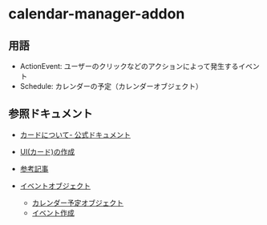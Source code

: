 # calendar-manager-addon

## 用語
- ActionEvent: ユーザーのクリックなどのアクションによって発生するイベント
- Schedule: カレンダーの予定（カレンダーオブジェクト）


## 参照ドキュメント
- [カードについて- 公式ドキュメント](https://developers.google.com/apps-script/add-ons/concepts/cards?hl=ja)

- [UI(カード)の作成](https://gw-card-builder.web.app/)

- [参考記事](https://link-and-motivation.hatenablog.com/entry/2023/07/21/120000)

- [イベントオブジェクト](https://developers.google.com/apps-script/add-ons/concepts/event-objects?hl=ja)
    - [カレンダー予定オブジェクト](https://developers.google.com/apps-script/reference/calendar/calendar-event?hl=ja)
    - [イベント作成](https://developers.google.com/apps-script/reference/calendar/calendar#createEvent(String,Date,Date,Object))